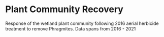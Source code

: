 # Plant Community Recovery

Response of the wetland plant community following 2016 aerial herbicide treatment to remove Phragmites. Data spans from 2016 - 2021

